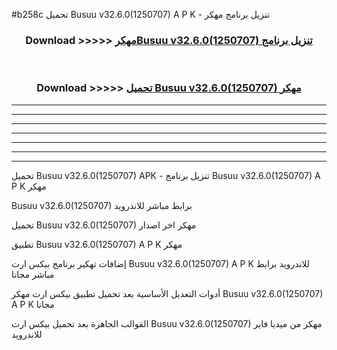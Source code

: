 #b258c تحميل Busuu v32.6.0(1250707) A P K - تنزيل برنامج مهكر



<div align="center">
<h3>Download >>>>> <a href="https://runaway1.web.app/?sq=Busuu v32.6.0(1250707)">مهكرBusuu v32.6.0(1250707) تنزيل برنامج</a></h3><br>

<h3>Download >>>>> <a href="https://runaway1.web.app/?sq=Busuu v32.6.0(1250707)">تحميل Busuu v32.6.0(1250707) مهكر</a></h3>
</div>


----------------------------------------------------------

----------------------------------------------------------

----------------------------------------------------------

----------------------------------------------------------

----------------------------------------------------------

----------------------------------------------------------

----------------------------------------------------------

تحميل Busuu v32.6.0(1250707) APK - تنزيل برنامج Busuu v32.6.0(1250707) A P K مهكر

Busuu v32.6.0(1250707) برابط مباشر للاندرويد

تحميل Busuu v32.6.0(1250707) مهكر اخر اصدار

تطبيق Busuu v32.6.0(1250707) A P K مهكر

إضافات تهكير برنامج بيكس ارت Busuu v32.6.0(1250707) A P K للاندرويد برابط مباشر مجانا

أدوات التعديل الأساسية بعد تحميل تطبيق بيكس ارت مهكر Busuu v32.6.0(1250707) A P K مجانا

القوالب الجاهزة بعد تحميل بيكس ارت Busuu v32.6.0(1250707) مهكر من ميديا فاير للاندرويد



